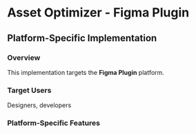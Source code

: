 # Asset Optimizer - Figma Plugin

## Platform-Specific Implementation

### Overview
This implementation targets the **Figma Plugin** platform.

### Target Users
Designers, developers

### Platform-Specific Features
